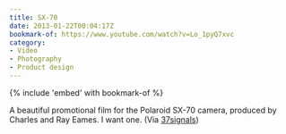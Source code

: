 ```yaml
---
title: SX-70
date: 2013-01-22T00:04:17Z
bookmark-of: https://www.youtube.com/watch?v=Lo_1pyQ7xvc
category:
- Video
- Photography
- Product design
---
```

{% include 'embed' with bookmark-of %}

A beautiful promotional film for the Polaroid SX-70 camera, produced by Charles and Ray Eames. I want one. (Via [37signals][1])

[1]: https://signalvnoise.com/posts/3402
